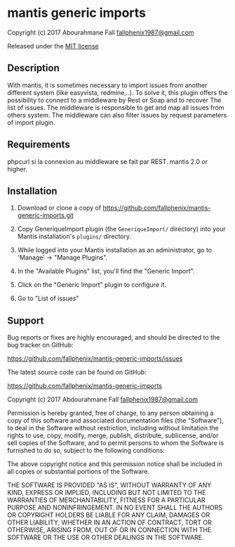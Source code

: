 # mantis generic imports
Copyright (c) 2017  Abourahmane Fall  <fallphenix1987@gmail.com>

Released under the [MIT license](http://opensource.org/licenses/MIT)


## Description
With mantis, it is sometimes necessary to import issues from another different system (like easyvista, redmine,..).
 To solve it, this plugin offers the possibility to connect to a middleware by Rest or Soap and to recover
The list of issues. 
The middleware is responsible to get and map all issues from others system. 
The middleware can also filter issues by request parameters of import plugin.


## Requirements
phpcurl si la connexion au middleware se fait par REST.
mantis 2.0 or higher.


## Installation

1. Download or clone a copy of https://github.com/fallphenix/mantis-generic-imports.git

2. Copy GeneriqueImport plugin (the `GeneriqueImport/` directory) into your Mantis
   installation's `plugins/` directory.

3. While logged into your Mantis installation as an administrator, go to
   'Manage' -> "Manage Plugins".

4. In the "Available Plugins" list, you'll find the "Generic Import". 

5. Click on the "Generic Import" plugin to configure it.

6. Go to "List of issues" 

## Support

Bug reports or fixes are highly encouraged, and should be directed to
the bug tracker on GitHub:

  https://github.com/fallphenix/mantis-generic-imports/issues

The latest source code can be found on GitHub:

  https://github.com/fallphenix/mantis-generic-imports



Copyright (c) 2017 Abdourahmane Fall <fallphenix1987@gmail.com>

Permission is hereby granted, free of charge, to any person
obtaining a copy of this software and associated documentation
files (the "Software"), to deal in the Software without
restriction, including without limitation the rights to use,
copy, modify, merge, publish, distribute, sublicense, and/or sell
copies of the Software, and to permit persons to whom the
Software is furnished to do so, subject to the following
conditions:

The above copyright notice and this permission notice shall be
included in all copies or substantial portions of the Software.

THE SOFTWARE IS PROVIDED "AS IS", WITHOUT WARRANTY OF ANY KIND,
EXPRESS OR IMPLIED, INCLUDING BUT NOT LIMITED TO THE WARRANTIES
OF MERCHANTABILITY, FITNESS FOR A PARTICULAR PURPOSE AND
NONINFRINGEMENT. IN NO EVENT SHALL THE AUTHORS OR COPYRIGHT
HOLDERS BE LIABLE FOR ANY CLAIM, DAMAGES OR OTHER LIABILITY,
WHETHER IN AN ACTION OF CONTRACT, TORT OR OTHERWISE, ARISING
FROM, OUT OF OR IN CONNECTION WITH THE SOFTWARE OR THE USE OR
OTHER DEALINGS IN THE SOFTWARE.

